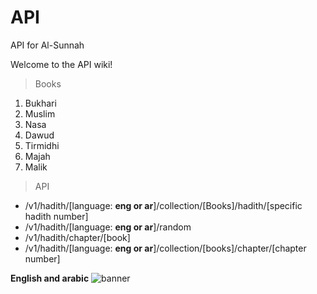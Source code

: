 # API
API for Al-Sunnah

Welcome to the API wiki!

> Books
1. Bukhari
2. Muslim
3. Nasa
4. Dawud
5. Tirmidhi
6. Majah
7. Malik

> API
* /v1/hadith/[language: **eng or ar**]/collection/[Books]/hadith/[specific hadith number]
* /v1/hadith/[language: **eng or ar**]/random
* /v1/hadith/chapter/[book]
* /v1/hadith/[language: **eng or ar**]/collection/[books]/chapter/[chapter number]

**English and arabic**
![banner](https://cdn.discordapp.com/attachments/792479438532509697/1045823150841143407/alsunnahapi.png)
